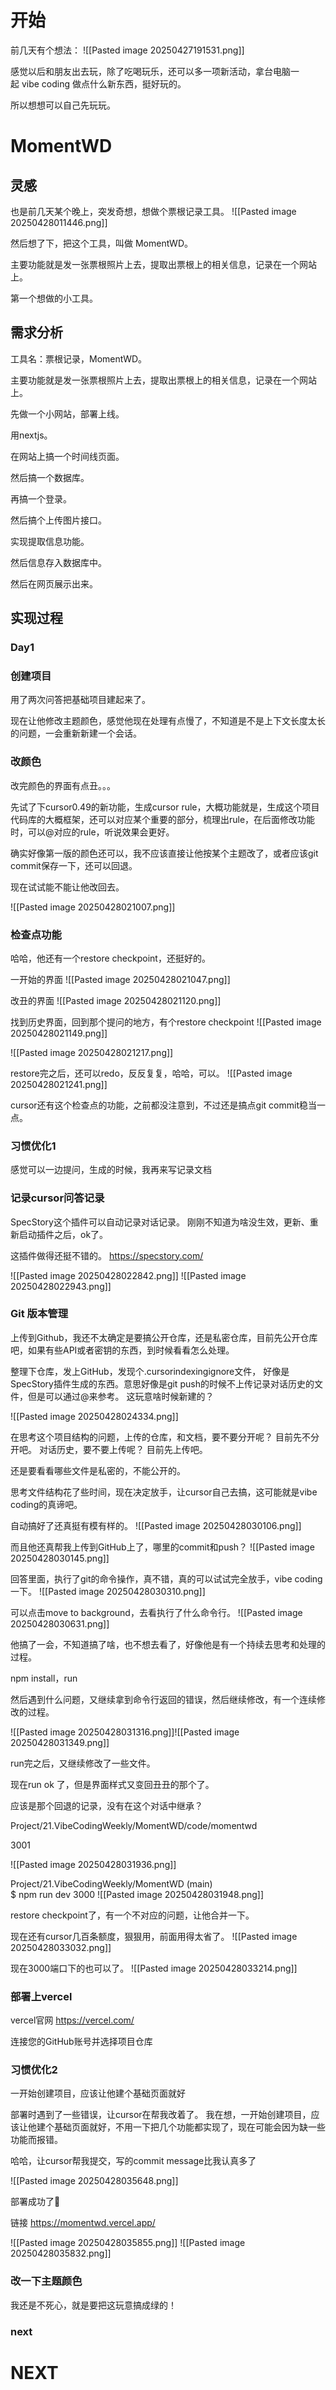 
# 开始

前几天有个想法：
![[Pasted image 20250427191531.png]]

感觉以后和朋友出去玩，除了吃喝玩乐，还可以多一项新活动，拿台电脑一起 vibe coding 做点什么新东西，挺好玩的。 ​​​

所以想想可以自己先玩玩。

# MomentWD

## 灵感

也是前几天某个晚上，突发奇想，想做个票根记录工具。
![[Pasted image 20250428011446.png]]

然后想了下，把这个工具，叫做 MomentWD。

主要功能就是发一张票根照片上去，提取出票根上的相关信息，记录在一个网站上。

第一个想做的小工具。

## 需求分析

工具名：票根记录，MomentWD。

主要功能就是发一张票根照片上去，提取出票根上的相关信息，记录在一个网站上。

先做一个小网站，部署上线。

用nextjs。

在网站上搞一个时间线页面。

然后搞一个数据库。

再搞一个登录。

然后搞个上传图片接口。

实现提取信息功能。

然后信息存入数据库中。

然后在网页展示出来。

## 实现过程

### Day1

### 创建项目

用了两次问答把基础项目建起来了。

现在让他修改主题颜色，感觉他现在处理有点慢了，不知道是不是上下文长度太长的问题，一会重新新建一个会话。

### 改颜色
改完颜色的界面有点丑。。。

先试了下cursor0.49的新功能，生成cursor rule，大概功能就是，生成这个项目代码库的大概框架，还可以对应某个重要的部分，梳理出rule，在后面修改功能时，可以@对应的rule，听说效果会更好。

确实好像第一版的颜色还可以，我不应该直接让他按某个主题改了，或者应该git commit保存一下，还可以回退。

现在试试能不能让他改回去。

![[Pasted image 20250428021007.png]]

### 检查点功能
哈哈，他还有一个restore checkpoint，还挺好的。

一开始的界面
![[Pasted image 20250428021047.png]]


改丑的界面
![[Pasted image 20250428021120.png]]

找到历史界面，回到那个提问的地方，有个restore checkpoint
![[Pasted image 20250428021149.png]]

![[Pasted image 20250428021217.png]]

restore完之后，还可以redo，反反复复，哈哈，可以。
![[Pasted image 20250428021241.png]]

cursor还有这个检查点的功能，之前都没注意到，不过还是搞点git commit稳当一点。

### 习惯优化1
感觉可以一边提问，生成的时候，我再来写记录文档

### 记录cursor问答记录

SpecStory这个插件可以自动记录对话记录。
刚刚不知道为啥没生效，更新、重新启动插件之后，ok了。

这插件做得还挺不错的。
https://specstory.com/

![[Pasted image 20250428022842.png]]
![[Pasted image 20250428022943.png]]



### Git 版本管理

上传到Github，我还不太确定是要搞公开仓库，还是私密仓库，目前先公开仓库吧，如果有些API或者密钥的东西，到时候看看怎么处理。

整理下仓库，发上GitHub，发现个.cursorindexingignore文件，
好像是SpecStory插件生成的东西。意思好像是git push的时候不上传记录对话历史的文件，但是可以通过@来参考。
这玩意啥时候新建的？

![[Pasted image 20250428024334.png]]

在思考这个项目结构的问题，上传的仓库，和文档，要不要分开呢？
目前先不分开吧。
对话历史，要不要上传呢？
目前先上传吧。

还是要看看哪些文件是私密的，不能公开的。

思考文件结构花了些时间，现在决定放手，让cursor自己去搞，这可能就是vibe coding的真谛吧。

自动搞好了还真挺有模有样的。
![[Pasted image 20250428030106.png]]

而且他还真帮我上传到GitHub上了，哪里的commit和push？
![[Pasted image 20250428030145.png]]

回答里面，执行了git的命令操作，真不错，真的可以试试完全放手，vibe coding一下。
![[Pasted image 20250428030310.png]]


可以点击move to background，去看执行了什么命令行。
![[Pasted image 20250428030631.png]]


他搞了一会，不知道搞了啥，也不想去看了，好像他是有一个持续去思考和处理的过程。

npm install，run

然后遇到什么问题，又继续拿到命令行返回的错误，然后继续修改，有一个连续修改的过程。


![[Pasted image 20250428031316.png]]![[Pasted image 20250428031349.png]]

run完之后，又继续修改了一些文件。

现在run ok 了，但是界面样式又变回丑丑的那个了。

应该是那个回退的记录，没有在这个对话中继承？



Project/21.VibeCodingWeekly/MomentWD/code/momentwd

3001

![[Pasted image 20250428031936.png]]

Project/21.VibeCodingWeekly/MomentWD (main)  
$ npm run dev
3000
![[Pasted image 20250428031948.png]]

restore checkpoint了，有一个不对应的问题，让他合并一下。


现在还有cursor几百条额度，狠狠用，前面用得太省了。
![[Pasted image 20250428033032.png]]

现在3000端口下的也可以了。
![[Pasted image 20250428033214.png]]


### 部署上vercel


vercel官网
https://vercel.com/


连接您的GitHub账号并选择项目仓库

### 习惯优化2

一开始创建项目，应该让他建个基础页面就好

部署时遇到了一些错误，让cursor在帮我改着了。
我在想，一开始创建项目，应该让他建个基础页面就好，不用一下把几个功能都实现了，现在可能会因为缺一些功能而报错。


哈哈，让cursor帮我提交，写的commit message比我认真多了

![[Pasted image 20250428035648.png]]



部署成功了🎇


链接
https://momentwd.vercel.app/

![[Pasted image 20250428035855.png]]
![[Pasted image 20250428035832.png]]



### 改一下主题颜色

我还是不死心，就是要把这玩意搞成绿的！










### next





# NEXT